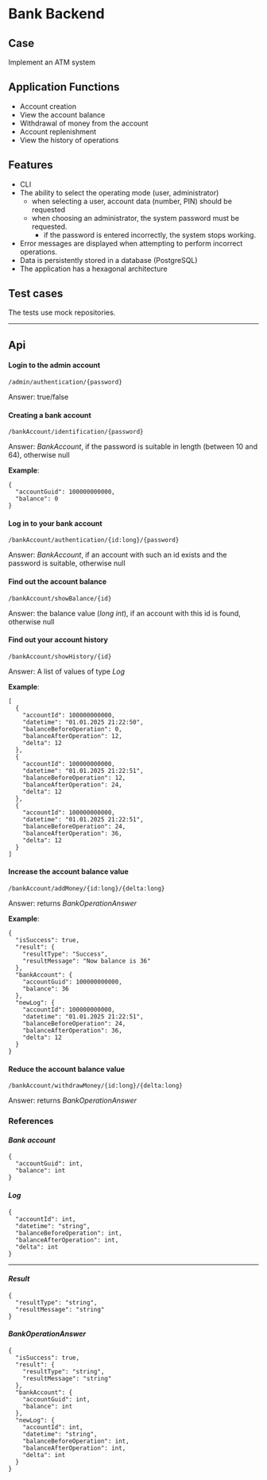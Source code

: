 # Bank Backend

## Case
Implement an ATM system

## Application Functions
- Account creation
- View the account balance
- Withdrawal of money from the account
- Account replenishment
- View the history of operations

## Features
- CLI
- The ability to select the operating mode (user, administrator)
    - when selecting a user, account data (number, PIN) should be requested
    - when choosing an administrator, the system password must be requested.
        - if the password is entered incorrectly, the system stops working.
- Error messages are displayed when attempting to perform incorrect operations.
- Data is persistently stored in a database (PostgreSQL)
- The application has a hexagonal architecture

## Test cases
The tests use mock repositories.

---

## Api

#### Login to the admin account
```
/admin/authentication/{password}
```
Answer: true/false

#### Creating a bank account
```
/bankAccount/identification/{password}
```
Answer: _BankAccount_, if the password is suitable in length (between 10 and 64), otherwise null

__Example__:
```
{
  "accountGuid": 100000000000,
  "balance": 0
}
```

#### Log in to your bank account
```
/bankAccount/authentication/{id:long}/{password}
```
Answer: _BankAccount_, if an account with such an id exists and the password is suitable, otherwise null

#### Find out the account balance
```
/bankAccount/showBalance/{id}
```
Answer: the balance value (_long int_), if an account with this id is found, otherwise null

#### Find out your account history
```
/bankAccount/showHistory/{id}
```
Answer: A list of values of type _Log_

__Example__:
```
[
  {
    "accountId": 100000000000,
    "datetime": "01.01.2025 21:22:50",
    "balanceBeforeOperation": 0,
    "balanceAfterOperation": 12,
    "delta": 12
  },
  {
    "accountId": 100000000000,
    "datetime": "01.01.2025 21:22:51",
    "balanceBeforeOperation": 12,
    "balanceAfterOperation": 24,
    "delta": 12
  },
  {
    "accountId": 100000000000,
    "datetime": "01.01.2025 21:22:51",
    "balanceBeforeOperation": 24,
    "balanceAfterOperation": 36,
    "delta": 12
  }
]
```

#### Increase the account balance value
```
/bankAccount/addMoney/{id:long}/{delta:long}
```
Answer: returns _BankOperationAnswer_

__Example__:
```
{
  "isSuccess": true,
  "result": {
    "resultType": "Success",
    "resultMessage": "Now balance is 36"
  },
  "bankAccount": {
    "accountGuid": 100000000000,
    "balance": 36
  },
  "newLog": {
    "accountId": 100000000000,
    "datetime": "01.01.2025 21:22:51",
    "balanceBeforeOperation": 24,
    "balanceAfterOperation": 36,
    "delta": 12
  }
}
```

#### Reduce the account balance value
```
/bankAccount/withdrawMoney/{id:long}/{delta:long}
```
Answer: returns _BankOperationAnswer_

### References
#### _Bank account_
```
{
  "accountGuid": int,
  "balance": int
}
```

#### _Log_
```
{
  "accountId": int,
  "datetime": "string",
  "balanceBeforeOperation": int,
  "balanceAfterOperation": int,
  "delta": int
}
```

---

#### _Result_
```
{
  "resultType": "string",
  "resultMessage": "string"
}
```

#### _BankOperationAnswer_
```
{
  "isSuccess": true,
  "result": {
    "resultType": "string",
    "resultMessage": "string"
  },
  "bankAccount": {
    "accountGuid": int,
    "balance": int
  },
  "newLog": {
    "accountId": int,
    "datetime": "string",
    "balanceBeforeOperation": int,
    "balanceAfterOperation": int,
    "delta": int
  }
}
```
